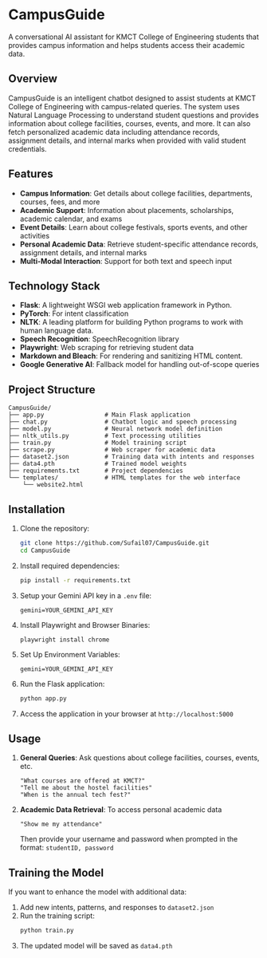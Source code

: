 # CampusGuide

A conversational AI assistant for KMCT College of Engineering students that provides campus information and helps students access their academic data.

## Overview

CampusGuide is an intelligent chatbot designed to assist students at KMCT College of Engineering with campus-related queries. The system uses Natural Language Processing to understand student questions and provides information about college facilities, courses, events, and more. It can also fetch personalized academic data including attendance records, assignment details, and internal marks when provided with valid student credentials.

## Features

- **Campus Information**: Get details about college facilities, departments, courses, fees, and more
- **Academic Support**: Information about placements, scholarships, academic calendar, and exams
- **Event Details**: Learn about college festivals, sports events, and other activities
- **Personal Academic Data**: Retrieve student-specific attendance records, assignment details, and internal marks
- **Multi-Modal Interaction**: Support for both text and speech input

## Technology Stack

- **Flask**: A lightweight WSGI web application framework in Python.
- **PyTorch**: For intent classification
- **NLTK**: A leading platform for building Python programs to work with human language data.
- **Speech Recognition**: SpeechRecognition library
- **Playwright**: Web scraping for retrieving student data
- **Markdown and Bleach**: For rendering and sanitizing HTML content.
- **Google Generative AI**: Fallback model for handling out-of-scope queries


## Project Structure

```
CampusGuide/
├── app.py                 # Main Flask application
├── chat.py                # Chatbot logic and speech processing
├── model.py               # Neural network model definition
├── nltk_utils.py          # Text processing utilities
├── train.py               # Model training script
├── scrape.py              # Web scraper for academic data
├── dataset2.json          # Training data with intents and responses
├── data4.pth              # Trained model weights
├── requirements.txt       # Project dependencies
└── templates/             # HTML templates for the web interface
    └── website2.html
```

## Installation

1. Clone the repository:
   ```bash
   git clone https://github.com/Sufail07/CampusGuide.git
   cd CampusGuide
   ```

2. Install required dependencies:
   ```bash
   pip install -r requirements.txt
   ```

3. Setup your Gemini API key in a `.env` file:
   ```
   gemini=YOUR_GEMINI_API_KEY
   ```
4. Install Playwright and Browser Binaries:
    ```
   playwright install chrome
   ```

5. Set Up Environment Variables:
   ```
   gemini=YOUR_GEMINI_API_KEY
   ```
   
6. Run the Flask application:
   ```bash
   python app.py
   ```

7. Access the application in your browser at `http://localhost:5000`

## Usage

1. **General Queries**: Ask questions about college facilities, courses, events, etc.
   ```
   "What courses are offered at KMCT?"
   "Tell me about the hostel facilities"
   "When is the annual tech fest?"
   ```

2. **Academic Data Retrieval**: To access personal academic data
   ```
   "Show me my attendance"
   ```
   Then provide your username and password when prompted in the format: `studentID, password`

## Training the Model

If you want to enhance the model with additional data:

1. Add new intents, patterns, and responses to `dataset2.json`
2. Run the training script:
   ```bash
   python train.py
   ```
3. The updated model will be saved as `data4.pth`
